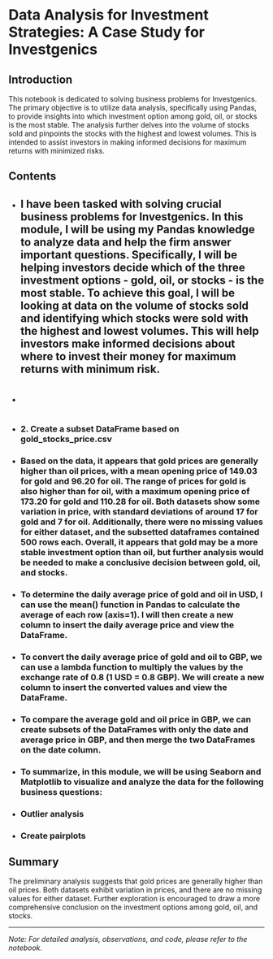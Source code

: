 
# Data Analysis for Investment Strategies: A Case Study for Investgenics

## Introduction
This notebook is dedicated to solving business problems for Investgenics. The primary objective is to utilize data analysis, specifically using Pandas, to provide insights into which investment option among gold, oil, or stocks is the most stable. The analysis further delves into the volume of stocks sold and pinpoints the stocks with the highest and lowest volumes. This is intended to assist investors in making informed decisions for maximum returns with minimized risks.

## Contents
- ## I have been tasked with solving crucial business problems for Investgenics. In this module, I will be using my Pandas knowledge to analyze data and help the firm answer important questions. Specifically, I will be helping investors decide which of the three investment options - gold, oil, or stocks - is the most stable. To achieve this goal, I will be looking at data on the volume of stocks sold and identifying which stocks were sold with the highest and lowest volumes. This will help investors make informed decisions about where to invest their money for maximum returns with minimum risk.
- #
- ### 2. Create a subset DataFrame based on gold_stocks_price.csv
- ### Based on the data, it appears that gold prices are generally higher than oil prices, with a mean opening price of 149.03 for gold and 96.20 for oil. The range of prices for gold is also higher than for oil, with a maximum opening price of 173.20 for gold and 110.28 for oil. Both datasets show some variation in price, with standard deviations of around 17 for gold and 7 for oil. Additionally, there were no missing values for either dataset, and the subsetted dataframes contained 500 rows each. Overall, it appears that gold may be a more stable investment option than oil, but further analysis would be needed to make a conclusive decision between gold, oil, and stocks.
- ### To determine the daily average price of gold and oil in USD, I can use the mean() function in Pandas to calculate the average of each row (axis=1). I will then create a new column to insert the daily average price and view the DataFrame.
- ### To convert the daily average price of gold and oil to GBP, we can use a lambda function to multiply the values by the exchange rate of 0.8 (1 USD = 0.8 GBP). We will create a new column to insert the converted values and view the DataFrame.
- ### To compare the average gold and oil price in GBP, we can create subsets of the DataFrames with only the date and average price in GBP, and then merge the two DataFrames on the date column.
- ### To summarize, in this module, we will be using Seaborn and Matplotlib to visualize and analyze the data for the following business questions:
- ### Outlier analysis
- ### Create pairplots

## Summary
The preliminary analysis suggests that gold prices are generally higher than oil prices. Both datasets exhibit variation in prices, and there are no missing values for either dataset. Further exploration is encouraged to draw a more comprehensive conclusion on the investment options among gold, oil, and stocks.

---

*Note: For detailed analysis, observations, and code, please refer to the notebook.*

